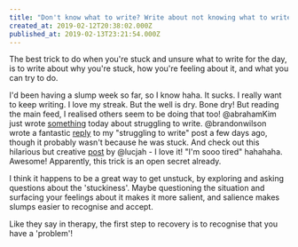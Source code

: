 ```yaml
---
title: "Don't know what to write? Write about not knowing what to write."
created_at: 2019-02-12T20:38:02.000Z
published_at: 2019-02-13T23:21:54.000Z
---
```

The best trick to do when you're stuck and unsure what to write for the day, is to write about why you're stuck, how you're feeling about it, and what you can try to do.

  

I'd been having a slump week so far, so I know haha. It sucks. I really want to keep writing. I love my streak. But the well is dry. Bone dry! But reading the main feed, I realised others seem to be doing that too! @abrahamKim just wrote [something](https://200wordsaday.com/words/struggling-to-enjoy-writing-88255c641257d5a40) today about struggling to write. @brandonwilson wrote a fantastic [reply](https://200wordsaday.com/words/re-losing-steam-on-200wad-86175c620de5db30c) to my "struggling to write" post a few days ago, though it probably wasn't because he was stuck. And check out this hilarious but creative [post](https://200wordsaday.com/words/i-m-so-tired-84655c6071505087d) by @lucjah - I love it! "I'm sooo tired" hahahaha. Awesome! Apparently, this trick is an open secret already.

  

I think it happens to be a great way to get unstuck, by exploring and asking questions about the 'stuckiness'. Maybe questioning the situation and surfacing your feelings about it makes it more salient, and salience makes slumps easier to recognise and accept. 

  

Like they say in therapy, the first step to recovery is to recognise that you have a 'problem'!

